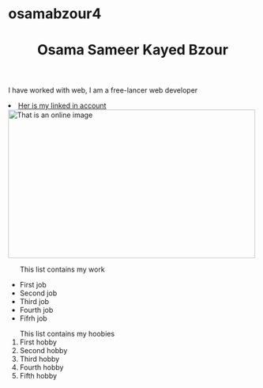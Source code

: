 # osamabzour4
<!DOCTYPE html>
<html lang="en">
<head>
</head>

<body>
  <header>
  <h1>Osama Sameer Kayed Bzour</h1>

  </header>
  <p> I have worked with web, I am a free-lancer web developer </p>
 <li><a href="https://www.linkedin.com/in/osama-bzour-9020a019a/">Her is my linked in account </a></li>
  <img src="https://securityintelligence.com/wp-content/uploads/2019/04/external_mobile-security-versus-desktop-and-laptop-security-is-there-even-a-difference-anymore-630x330.jpg" alt="That is an online image" width="500" height="300" >
<ul>
  <p>This list contains my work</p>
  <li>First job</li>
  <li>Second job</li>
  <li>Third job</li>
  <li>Fourth job</li>
  <li>Fifrh job</li>
</ul>

<ol>
  This list contains my hoobies
  <li>First hobby</li>
  <li>Second hobby</li>
  <li>Third hobby</li>
  <li>Fourth hobby</li>
  <li>Fifth hobby</li>

</ol>

</body>
